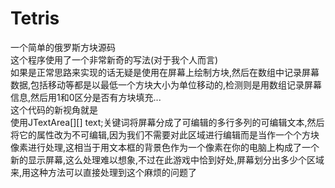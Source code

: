 # Tetris
一个简单的俄罗斯方块源码  
这个程序使用了一个非常新奇的写法(对于我个人而言)  
如果是正常思路来实现的话无疑是使用在屏幕上绘制方块,然后在数组中记录屏幕数据,包括移动等都是以最低一个方块大小为单位移动的,检测则是用数组记录屏幕信息,然后用1和0区分是否有方块填充...  
这个代码的新视角就是  
使用JTextArea[][] text;关键词将屏幕分成了可编辑的多行多列的可编辑文本,然后将它的属性改为不可编辑,因为我们不需要对此区域进行编辑而是当作一个个方块像素进行处理,这相当于用文本框的背景色作为一个像素在你的电脑上构成了一个新的显示屏幕,这么处理难以想象,不过在此游戏中恰到好处,屏幕划分出多少个区域来,用这种方法可以直接处理到这个麻烦的问题了
